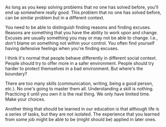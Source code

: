 As long as you keep solving problems that no one has solved before, you'll end up somewhere really good. This problem that no one has solved before, can be similar problem but in a different context. 

You need to be able to distinguish finding reasons and finding excuses. Reasons are something that you have the ability to work upon and change. Excuses are usually something you may or may not be able to change. I.e., don't blame on something not within your control. You often find yourself having defensive feelings when you're finding excuses. 

I think it's normal that people behave differently in different social context. People should try to offer more in a safer environment. People should try harder to protect themselves in a bad environment. But where's the boundary? 

There are too many skills (communication, writing, being a good person, etc.). No one's going to master them all. Understanding a skill is nothing. Practicing it until you own it is the real thing. We only have limited time. Make your choices. 

Another thing that should be learned in our education is that although life is a series of tasks, but they are not isolated. The experience that you learned from some job might be able to be (might should be) applied in later ones. 